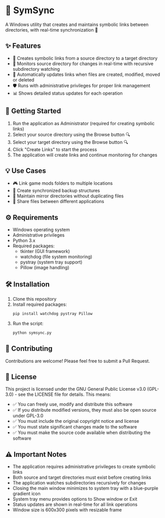 # 📁 SymSync

A Windows utility that creates and maintains symbolic links between directories, with real-time synchronization 🔄

## ✨ Features

- 🔗 Creates symbolic links from a source directory to a target directory
- 👀 Monitors source directory for changes in real-time with recursive subdirectory watching
- 🔄 Automatically updates links when files are created, modified, moved or deleted
- 🛡️ Runs with administrative privileges for proper link management
- 📊 Shows detailed status updates for each operation

## 🚀 Getting Started

1. Run the application as Administrator (required for creating symbolic links)
2. Select your source directory using the Browse button 🔍
3. Select your target directory using the Browse button 🔍
4. Click "Create Links" to start the process
5. The application will create links and continue monitoring for changes

## 💡 Use Cases

- 🎮 Link game mods folders to multiple locations
- 📂 Create synchronized backup structures
- 🔄 Maintain mirror directories without duplicating files
- 📱 Share files between different applications

## ⚙️ Requirements

- Windows operating system
- Administrative privileges
- Python 3.x
- Required packages: 
  - tkinter (GUI framework)
  - watchdog (file system monitoring)
  - pystray (system tray support)
  - Pillow (image handling)

## 🛠️ Installation

1. Clone this repository
2. Install required packages:
   ```bash
   pip install watchdog pystray Pillow
   ```
3. Run the script:
   ```bash
   python symsync.py
   ```

## 🤝 Contributing

Contributions are welcome! Please feel free to submit a Pull Request.

## 📝 License

This project is licensed under the GNU General Public License v3.0 (GPL-3.0) - see the LICENSE file for details. This means:

- ✅ You can freely use, modify and distribute this software
- ✅ If you distribute modified versions, they must also be open source under GPL-3.0
- ✅ You must include the original copyright notice and license
- ✅ You must state significant changes made to the software
- ✅ You must make the source code available when distributing the software

## ⚠️ Important Notes

- The application requires administrative privileges to create symbolic links
- Both source and target directories must exist before creating links
- The application watches subdirectories recursively for changes
- Closing the main window minimizes to system tray with a blue-purple gradient icon
- System tray menu provides options to Show window or Exit
- Status updates are shown in real-time for all link operations
- Window size is 600x300 pixels with resizable frame
